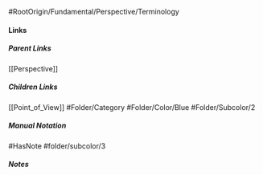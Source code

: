 #RootOrigin/Fundamental/Perspective/Terminology
#### Links
##### Parent Links
[[Perspective]]
##### Children Links
[[Point_of_View]]
#Folder/Category
#Folder/Color/Blue
#Folder/Subcolor/2
##### Manual Notation
#HasNote
#folder/subcolor/3
##### Notes
